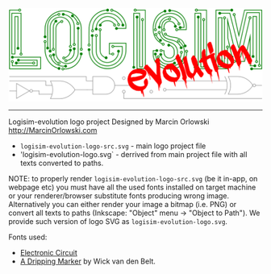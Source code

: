 [![Logisim-evolution](logisim-evolution-logo.svg)](https://github.com/logisim-evolution/logisim-evolution)

---

Logisim-evolution logo project
Designed by Marcin Orlowski <http://MarcinOrlowski.com>

* `logisim-evolution-logo-src.svg` - main logo project file
* 'logisim-evolution-logo.svg` - derrived from main project file with all texts converted to paths.

NOTE: to properly render `logisim-evolution-logo-src.svg` (be it in-app, on webpage etc) you must
have all the used fonts installed on target machine or your renderer/browser substitute fonts
producing wrong image. Alternatively you can either render your image a bitmap (i.e. PNG) or
convert all texts to paths (Inkscape: "Object" menu -> "Object to Path"). We provide such version
of logo SVG as `logisim-evolution-logo.svg`.

Fonts used:
* [Electronic Circuit](https://textfonts.net/electronic-circuit-font.html)
* [A Dripping Marker](https://www.1001freefonts.com/a-dripping-marker.font) by Wick van den Belt.

